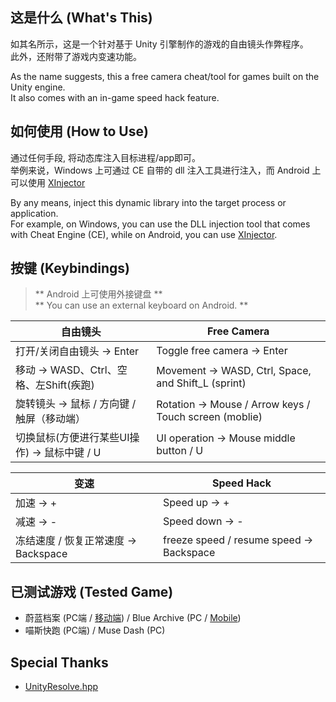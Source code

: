 ## 这是什么 (What's This)
如其名所示，这是一个针对基于 Unity 引擎制作的游戏的自由镜头作弊程序。\
此外，还附带了游戏内变速功能。

As the name suggests, this a free camera cheat/tool for games built on the Unity engine. \
It also comes with an in-game speed hack feature.

## 如何使用 (How to Use)
通过任何手段, 将动态库注入目标进程/app即可。\
举例来说，Windows 上可通过 CE 自带的 dll 注入工具进行注入，而 Android 上可以使用 [XInjector](https://github.com/WindySha/XInjector) 

By any means, inject this dynamic library into the target process or application. \
For example, on Windows, you can use the DLL injection tool that comes with Cheat Engine (CE), while on Android, you can use [XInjector](https://github.com/WindySha/XInjector).

## 按键 (Keybindings)
> ** Android 上可使用外接键盘 ** \
> ** You can use an external keyboard on Android. **

|自由镜头|Free Camera|
| - | - |
|打开/关闭自由镜头 -> Enter|Toggle free camera -> Enter|
|移动 -> WASD、Ctrl、空格、左Shift(疾跑)|Movement -> WASD, Ctrl, Space, and Shift_L (sprint)|
|旋转镜头 -> 鼠标 / 方向键 / 触屏（移动端）|Rotation -> Mouse / Arrow keys / Touch screen (moblie)|
|切换鼠标(方便进行某些UI操作) -> 鼠标中键 / U|UI operation -> Mouse middle button / U|

|变速|Speed Hack|
| - | - |
|加速 -> +|Speed up -> +|
|减速 -> -|Speed down -> -|
|冻结速度 / 恢复正常速度 -> Backspace|freeze speed / resume speed -> Backspace|

## 已测试游戏 (Tested Game)
- 蔚蓝档案 (PC端 / [移动端](https://www.bilibili.com/video/BV1XRpmz8EBW)) / Blue Archive (PC / [Mobile](https://www.bilibili.com/video/BV1XRpmz8EBW))
- 喵斯快跑 (PC端) / Muse Dash (PC)

## Special Thanks
- [UnityResolve.hpp](https://github.com/issuimo/UnityResolve.hpp)
